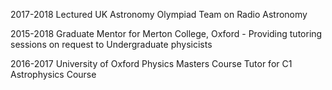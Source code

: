 2017-2018 Lectured UK Astronomy Olympiad Team on Radio Astronomy 

2015-2018 Graduate Mentor for Merton College, Oxford - Providing tutoring sessions on request to Undergraduate physicists 

2016-2017 University of Oxford Physics Masters Course Tutor for C1 Astrophysics Course  
